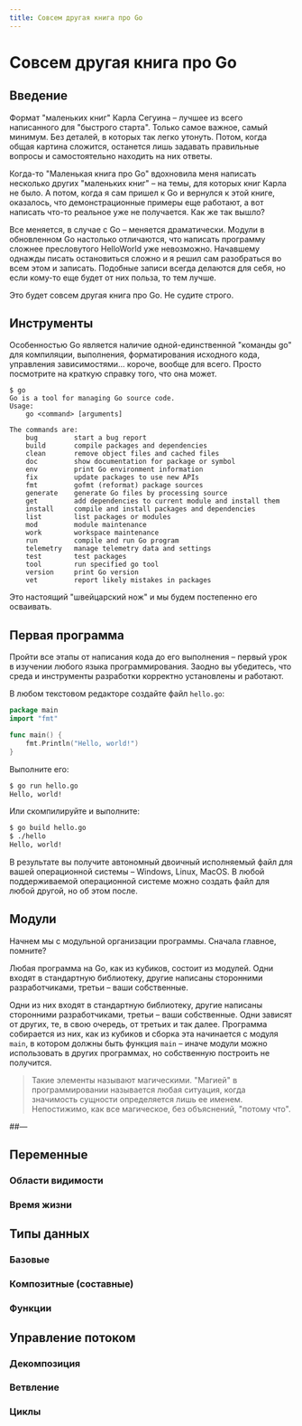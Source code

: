 ```yaml
---
title: Совсем другая книга про Go
---
```


# Совсем другая книга про Go
## Введение

Формат "маленьких книг" Карла Сегуина – лучшее из всего написанного для "быстрого старта". Только самое важное, самый минимум. Без деталей, в которых так легко утонуть. Потом, когда общая картина сложится, останется лишь задавать правильные вопросы и самостоятельно находить на них ответы. 

Когда-то "Маленькая книга про Go" вдохновила меня написать несколько других "маленьких книг" – на темы, для которых книг Карла не было. А потом, когда я сам пришел к Go и вернулся к этой книге, оказалось, что демонстрационные примеры еще работают, а вот написать что-то реальное уже не получается. Как же так вышло?

Все меняется, в случае с Go – меняется драматически. Модули в обновленном Go настолько отличаются, что написать программу сложнее пресловутого HelloWorld уже невозможно. Начавшему однажды писать остановиться сложно и я решил сам разобраться во всем этом и записать. Подобные записи всегда делаются для себя, но если кому-то еще будет от них польза, то тем лучше.

Это будет совсем другая книга про Go. Не судите строго.

## Инструменты

Особенностью Go является наличие одной-единственной "команды go" для компиляции, выполнения, форматирования исходного кода, управления зависимостями… короче, вообще для всего. Просто посмотрите на краткую справку того, что она может.

~~~
$ go
Go is a tool for managing Go source code.
Usage:
	go <command> [arguments]

The commands are:
	bug         start a bug report
	build       compile packages and dependencies
	clean       remove object files and cached files
	doc         show documentation for package or symbol
	env         print Go environment information
	fix         update packages to use new APIs
	fmt         gofmt (reformat) package sources
	generate    generate Go files by processing source
	get         add dependencies to current module and install them
	install     compile and install packages and dependencies
	list        list packages or modules
	mod         module maintenance
	work        workspace maintenance
	run         compile and run Go program
	telemetry   manage telemetry data and settings
	test        test packages
	tool        run specified go tool
	version     print Go version
	vet         report likely mistakes in packages
~~~

Это настоящий "швейцарский нож" и мы будем постепенно его осваивать.

## Первая программа

Пройти все этапы от написания кода до его выполнения – первый урок в изучении любого языка программирования. Заодно вы убедитесь, что среда и инструменты разработки корректно установлены и работают.

В любом текстовом редакторе создайте файл `hello.go`:

~~~go
package main
import "fmt"

func main() {
    fmt.Println("Hello, world!")
}
~~~

Выполните его:

~~~bash
$ go run hello.go
Hello, world!
~~~

Или скомпилируйте и выполните:

~~~bash
$ go build hello.go
$ ./hello
Hello, world!
~~~

В результате вы получите автономный двоичный исполняемый файл для вашей операционной системы – Windows, Linux, MacOS. В любой поддерживаемой операционной системе можно создать файл для любой другой, но об этом после.

## Модули

Начнем мы с модульной организации программы. Сначала главное, помните?

Любая программа на Go, как из кубиков, состоит из модулей. Одни входят в стандартную библиотеку, другие написаны сторонними разработчиками, третьи – ваши собственные. 





Одни из них входят в стандартную библиотеку, другие написаны сторонними разработчиками, третьи – ваши собственные. Одни зависят от других, те, в свою очередь, от третьих и так далее. Программа собирается из них, как из кубиков и сборка эта начинается с модуля `main`, в котором должны быть функция `main` – иначе модули можно использовать в других программах, но собственную построить не получится. 

> Такие элементы называют магическими. "Магией" в программировании называется любая ситуация, когда значимость сущности определяется лишь ее именем. Непостижимо, как все магическое, без объяснений, "потому что".

##— 

## Переменные

### Области видимости

### Время жизни

## Типы данных

### Базовые

### Композитные (составные)

### Функции

## Управление потоком

### Декомпозиция

### Ветвление

### Циклы
